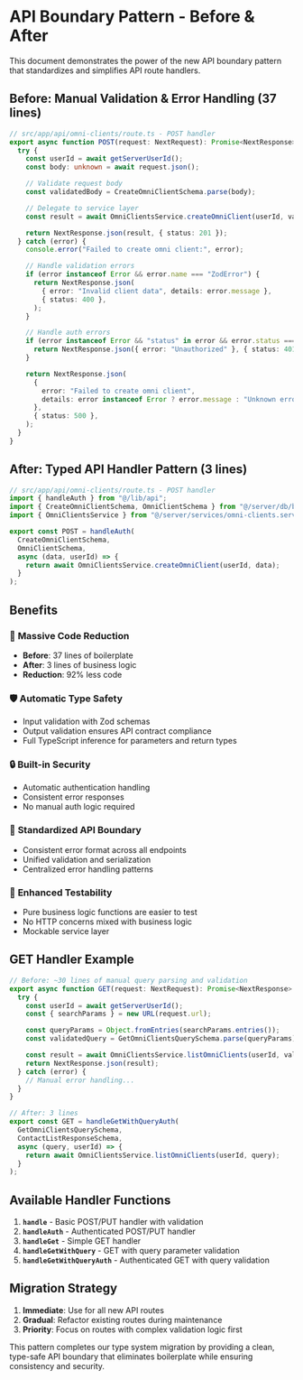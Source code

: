# API Boundary Pattern - Before & After

This document demonstrates the power of the new API boundary pattern that standardizes and simplifies API route handlers.

## Before: Manual Validation & Error Handling (37 lines)

```typescript
// src/app/api/omni-clients/route.ts - POST handler
export async function POST(request: NextRequest): Promise<NextResponse> {
  try {
    const userId = await getServerUserId();
    const body: unknown = await request.json();

    // Validate request body
    const validatedBody = CreateOmniClientSchema.parse(body);

    // Delegate to service layer
    const result = await OmniClientsService.createOmniClient(userId, validatedBody);

    return NextResponse.json(result, { status: 201 });
  } catch (error) {
    console.error("Failed to create omni client:", error);

    // Handle validation errors
    if (error instanceof Error && error.name === "ZodError") {
      return NextResponse.json(
        { error: "Invalid client data", details: error.message },
        { status: 400 },
      );
    }

    // Handle auth errors
    if (error instanceof Error && "status" in error && error.status === 401) {
      return NextResponse.json({ error: "Unauthorized" }, { status: 401 });
    }

    return NextResponse.json(
      {
        error: "Failed to create omni client",
        details: error instanceof Error ? error.message : "Unknown error",
      },
      { status: 500 },
    );
  }
}
```

## After: Typed API Handler Pattern (3 lines)

```typescript
// src/app/api/omni-clients/route.ts - POST handler
import { handleAuth } from "@/lib/api";
import { CreateOmniClientSchema, OmniClientSchema } from "@/server/db/business-schemas/omniClients";
import { OmniClientsService } from "@/server/services/omni-clients.service";

export const POST = handleAuth(
  CreateOmniClientSchema,
  OmniClientSchema,
  async (data, userId) => {
    return await OmniClientsService.createOmniClient(userId, data);
  }
);
```

## Benefits

### 🎯 **Massive Code Reduction**

- **Before**: 37 lines of boilerplate
- **After**: 3 lines of business logic
- **Reduction**: 92% less code

### 🛡️ **Automatic Type Safety**

- Input validation with Zod schemas
- Output validation ensures API contract compliance
- Full TypeScript inference for parameters and return types

### 🔒 **Built-in Security**

- Automatic authentication handling
- Consistent error responses
- No manual auth logic required

### 📐 **Standardized API Boundary**

- Consistent error format across all endpoints
- Unified validation and serialization
- Centralized error handling patterns

### 🧪 **Enhanced Testability**

- Pure business logic functions are easier to test
- No HTTP concerns mixed with business logic
- Mockable service layer

## GET Handler Example

```typescript
// Before: ~30 lines of manual query parsing and validation
export async function GET(request: NextRequest): Promise<NextResponse> {
  try {
    const userId = await getServerUserId();
    const { searchParams } = new URL(request.url);

    const queryParams = Object.fromEntries(searchParams.entries());
    const validatedQuery = GetOmniClientsQuerySchema.parse(queryParams);

    const result = await OmniClientsService.listOmniClients(userId, validatedQuery);
    return NextResponse.json(result);
  } catch (error) {
    // Manual error handling...
  }
}

// After: 3 lines
export const GET = handleGetWithQueryAuth(
  GetOmniClientsQuerySchema,
  ContactListResponseSchema,
  async (query, userId) => {
    return await OmniClientsService.listOmniClients(userId, query);
  }
);
```

## Available Handler Functions

1. **`handle`** - Basic POST/PUT handler with validation
2. **`handleAuth`** - Authenticated POST/PUT handler
3. **`handleGet`** - Simple GET handler
4. **`handleGetWithQuery`** - GET with query parameter validation
5. **`handleGetWithQueryAuth`** - Authenticated GET with query validation

## Migration Strategy

1. **Immediate**: Use for all new API routes
2. **Gradual**: Refactor existing routes during maintenance
3. **Priority**: Focus on routes with complex validation logic first

This pattern completes our type system migration by providing a clean, type-safe API boundary that eliminates boilerplate while ensuring consistency and security.
